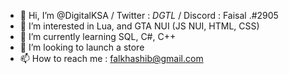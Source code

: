 - 👋 Hi, I’m @DigitalKSA / Twitter : _DGTL_ / Discord : Faisal .#2905
- 👀 I’m interested in Lua, and GTA NUI (JS NUI, HTML, CSS)
- 🌱 I’m currently learning SQL, C#, C++
- 💞️ I’m looking to launch a store
- 📫 How to reach me : falkhashib@gmail.com

<!---
DigitalKSA/DigitalKSA is a ✨ special ✨ repository because its `README.md` (this file) appears on your GitHub profile.
You can click the Preview link to take a look at your changes.
--->
